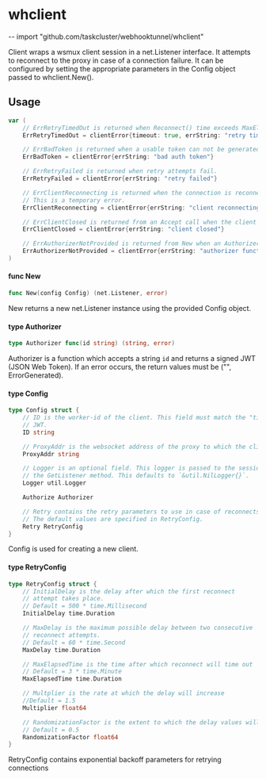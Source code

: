 # whclient
--
    import "github.com/taskcluster/webhooktunnel/whclient"

Client wraps a wsmux client session in a net.Listener interface. It attempts to
reconnect to the proxy in case of a connection failure. It can be configured by
setting the appropriate parameters in the Config object passed to
whclient.New().

## Usage

```go
var (
	// ErrRetryTimedOut is returned when Reconnect() time exceeds MaxElapsedTime.
	ErrRetryTimedOut = clientError{timeout: true, errString: "retry timed out"}

	// ErrBadToken is returned when a usable token can not be generated by the authorizer.
	ErrBadToken = clientError{errString: "bad auth token"}

	// ErrRetryFailed is returned when retry attempts fail.
	ErrRetryFailed = clientError{errString: "retry failed"}

	// ErrClientReconnecting is returned when the connection is reconnecting.
	// This is a temporary error.
	ErrClientReconnecting = clientError{errString: "client reconnecting", reconnect: true}

	// ErrClientClosed is returned from an Accept call when the client is closed.
	ErrClientClosed = clientError{errString: "client closed"}

	// ErrAuthorizerNotProvided is returned from New when an Authorizer is not provided.
	ErrAuthorizerNotProvided = clientError{errString: "authorizer function was not provided to client"}
)
```

#### func  New

```go
func New(config Config) (net.Listener, error)
```
New returns a new net.Listener instance using the provided Config object.

#### type Authorizer

```go
type Authorizer func(id string) (string, error)
```

Authorizer is a function which accepts a string `id` and returns a signed JWT
(JSON Web Token). If an error occurs, the return values must be ("",
ErrorGenerated).

#### type Config

```go
type Config struct {
	// ID is the worker-id of the client. This field must match the "tid" claim of the
	// JWT.
	ID string

	// ProxyAddr is the websocket address of the proxy to which the client should connect.
	ProxyAddr string

	// Logger is an optional field. This logger is passed to the session created by
	// the GetListener method. This defaults to `&util.NilLogger{}`.
	Logger util.Logger

	Authorize Authorizer

	// Retry contains the retry parameters to use in case of reconnects.
	// The default values are specified in RetryConfig.
	Retry RetryConfig
}
```

Config is used for creating a new client.

#### type RetryConfig

```go
type RetryConfig struct {
	// InitialDelay is the delay after which the first reconnect
	// attempt takes place.
	// Default = 500 * time.Millisecond
	InitialDelay time.Duration

	// MaxDelay is the maximum possible delay between two consecutive
	// reconnect attempts.
	// Default = 60 * time.Second
	MaxDelay time.Duration

	// MaxElapsedTime is the time after which reconnect will time out
	// Default = 3 * time.Minute
	MaxElapsedTime time.Duration

	// Multplier is the rate at which the delay will increase
	//Default = 1.5
	Multiplier float64

	// RandomizationFactor is the extent to which the delay values will be randomized
	// Default = 0.5
	RandomizationFactor float64
}
```

RetryConfig contains exponential backoff parameters for retrying connections
